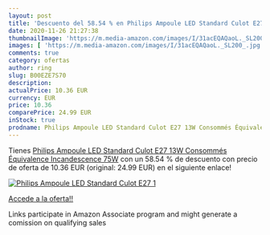 ```yaml
---
layout: post
title: 'Descuento del 58.54 % en Philips Ampoule LED Standard Culot E27 1'
date: 2020-11-26 21:27:38
thumbnailImage: 'https://m.media-amazon.com/images/I/31acEQAQaoL._SL200_.jpg'
images: [ 'https://m.media-amazon.com/images/I/31acEQAQaoL._SL200_.jpg' ]
comments: true
category: ofertas
author: ring
slug: B00EZE7S70
description:
actualPrice: 10.36 EUR
currency: EUR
price: 10.36
comparePrice: 24.99 EUR
inStock: true
prodname: Philips Ampoule LED Standard Culot E27 13W Consommés Équivalence Incandescence 75W
---
```


Tienes [Philips Ampoule LED Standard Culot E27 13W Consommés Équivalence Incandescence 75W](https://www.amazon.fr/dp/B00EZE7S70/?tag=tolees0d-21) con un 58.54 % de descuento con precio de oferta de 10.36 EUR (original: 24.99 EUR) en el siguiente enlace!

[![Philips Ampoule LED Standard Culot E27 1](https://m.media-amazon.com/images/I/31acEQAQaoL._SL200_.jpg)](https://www.amazon.fr/dp/B00EZE7S70/?tag=tolees0d-21)

[Accede a la oferta!!](https://www.amazon.fr/dp/B00EZE7S70/?tag=tolees0d-21)

Links participate in Amazon Associate program and might generate a comission on qualifying sales


